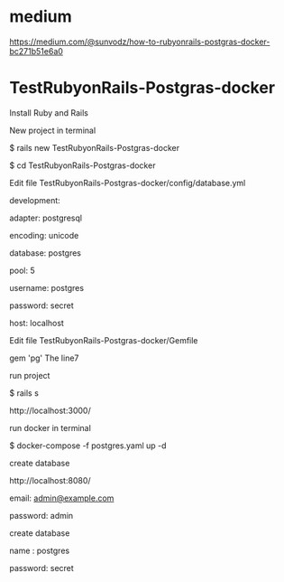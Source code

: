 # medium
https://medium.com/@sunvodz/how-to-rubyonrails-postgras-docker-bc271b51e6a0

# TestRubyonRails-Postgras-docker

Install Ruby and Rails

New project in terminal

$ rails new TestRubyonRails-Postgras-docker

$ cd TestRubyonRails-Postgras-docker

Edit file TestRubyonRails-Postgras-docker/config/database.yml

development:

  adapter: postgresql
  
  encoding: unicode
  
  database: postgres
  
  pool: 5
  
  username: postgres
  
  password: secret
  
  host: localhost
  
  
Edit file TestRubyonRails-Postgras-docker/Gemfile
  
  gem 'pg'                 The line7
  
run project

$ rails s

http://localhost:3000/
  
run docker in terminal

$ docker-compose -f postgres.yaml up -d

create database 

http://localhost:8080/

 email: admin@example.com

 password: admin
 
 create database 
 
 name : postgres
 
 password: secret
